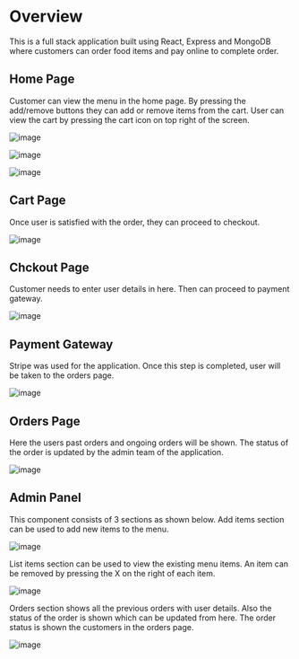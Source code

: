 # Overview

This is a full stack application built using React, Express and MongoDB where customers can 
order food items and pay online to complete order.

## Home Page
Customer can view the menu in the home page. By pressing the add/remove buttons they can 
add or remove items from the cart. User can view the cart by pressing the cart icon on
top right of the screen. 

![image](https://github.com/user-attachments/assets/ebb2c60b-0765-4de2-9b15-578a073348f7)

![image](https://github.com/user-attachments/assets/0cf344f3-e904-48ec-beb3-bac2f9ecc778)

![image](https://github.com/user-attachments/assets/13cebe42-6481-424d-9b26-7440d4343879)

## Cart Page
Once user is satisfied with the order, they can proceed to checkout.

![image](https://github.com/user-attachments/assets/83c4b21a-8212-404e-835f-fd1390f24e44)

## Chckout Page
Customer needs to enter user details in here. Then can proceed to payment gateway.

![image](https://github.com/user-attachments/assets/a242f9db-7aa0-4945-8bbe-1ad640aad302)

## Payment Gateway
Stripe was used for the application. Once this step is completed, user will be taken to the 
orders page.

![image](https://github.com/user-attachments/assets/f16c381d-f0da-4259-b2c5-8f6e40777571)

## Orders Page
Here the users past orders and ongoing orders will be shown. The status of the order is 
updated by the admin team of the application.

![image](https://github.com/user-attachments/assets/5e008005-63f2-490d-8363-dfe6258ca5b5)


## Admin Panel
This component consists of 3 sections as shown below. Add items section can be used to add 
new items to the menu.

![image](https://github.com/user-attachments/assets/c99b8f7c-57bf-4d9d-93f5-33cdbc7c9549)


List items section can be used to view the existing menu items. An item can be removed by 
pressing the X on the right of each item.

![image](https://github.com/user-attachments/assets/b9c289d9-d7d7-4fcf-94c4-c5a267a37602)


Orders section shows all the previous orders with user details. Also the status of the order 
is shown which can be updated from here. The order status is shown the customers in the orders page.

![image](https://github.com/user-attachments/assets/c9cab720-e8b3-457f-8712-99d05a29217e)

